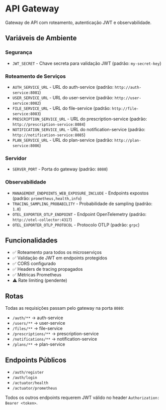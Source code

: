 # API Gateway

Gateway de API com roteamento, autenticação JWT e observabilidade.

## Variáveis de Ambiente

### Segurança
- `JWT_SECRET` - Chave secreta para validação JWT (padrão: `my-secret-key`)

### Roteamento de Serviços
- `AUTH_SERVICE_URL` - URL do auth-service (padrão: `http://auth-service:8081`)
- `USER_SERVICE_URL` - URL do user-service (padrão: `http://user-service:8082`)
- `FILE_SERVICE_URL` - URL do file-service (padrão: `http://file-service:8083`)
- `PRESCRIPTION_SERVICE_URL` - URL do prescription-service (padrão: `http://prescription-service:8084`)
- `NOTIFICATION_SERVICE_URL` - URL do notification-service (padrão: `http://notification-service:8085`)
- `PLAN_SERVICE_URL` - URL do plan-service (padrão: `http://plan-service:8086`)

### Servidor
- `SERVER_PORT` - Porta do gateway (padrão: `8080`)

### Observabilidade
- `MANAGEMENT_ENDPOINTS_WEB_EXPOSURE_INCLUDE` - Endpoints expostos (padrão: `prometheus,health,info`)
- `TRACING_SAMPLING_PROBABILITY` - Probabilidade de sampling (padrão: `1.0`)
- `OTEL_EXPORTER_OTLP_ENDPOINT` - Endpoint OpenTelemetry (padrão: `http://otel-collector:4317`)
- `OTEL_EXPORTER_OTLP_PROTOCOL` - Protocolo OTLP (padrão: `grpc`)

## Funcionalidades

- ✅ Roteamento para todos os microserviços
- ✅ Validação de JWT em endpoints protegidos
- ✅ CORS configurado
- ✅ Headers de tracing propagados
- ✅ Métricas Prometheus
- ⚠️ Rate limiting (pendente)

## Rotas

Todas as requisições passam pelo gateway na porta `8080`:

- `/auth/**` → auth-service
- `/users/**` → user-service
- `/files/**` → file-service
- `/prescriptions/**` → prescription-service
- `/notifications/**` → notification-service
- `/plans/**` → plan-service

## Endpoints Públicos

- `/auth/register`
- `/auth/login`
- `/actuator/health`
- `/actuator/prometheus`

Todos os outros endpoints requerem JWT válido no header `Authorization: Bearer <token>`.

